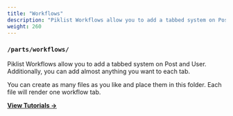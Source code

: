 ```yaml
---
title: "Workflows"
description: "Piklist Workflows allow you to add a tabbed system on Post and User. Additionally, you can add almost anything you want to each tab."
weight: 260
---
```


### `/parts/workflows/`

Piklist Workflows allow you to add a tabbed system on Post and User. Additionally, you can add almost anything you want to each tab.

You can create as many files as you like and place them in this folder. Each file will render one workflow tab.

**[View Tutorials &rightarrow;](/tutorials/workflows/)**
